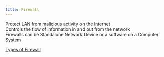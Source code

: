 ```yaml
---
title: Firewall
---
```


Protect LAN from malicious activity on the Internet  
Controls the flow of information in and out from the network  
Firewalls can be Standalone Network Device or a software on a Computer System

[Types of Firewall](Types%20of%20Firewall.md)